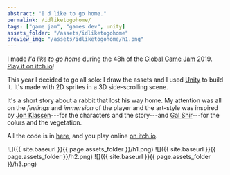 ```yaml
---
abstract: "I'd like to go home."
permalink: /idliketogohome/
tags: ["game jam", "games dev", unity]
assets_folder: "/assets/idliketogohome"
preview_img: "/assets/idliketogohome/h1.png"
---
```


I made *I'd like to go home* during the 48h of the [Global Game Jam](https://globalgamejam.org/) 2019. [Play it on itch.io](https://marcomoroni.itch.io/id-like-to-go-home)!

This year I decided to go all solo: I draw the assets and I used [Unity](https://unity3d.com/) to build it. It's made with 2D sprites in a 3D side-scrolling scene.

It's a short story about a rabbit that lost his way home. My attention was all on the *feelings* and *immersion* of the player and the art-style was inspired by [Jon Klassen](http://jonklassen.tumblr.com/)---for the characters and the story---and [Gal Shir](https://galshir.com/)---for the colurs and the vegetation.

All the code is in [here](https://github.com/marcomoroni/ggj-2019), and you play online [on itch.io](https://marcomoroni.itch.io/id-like-to-go-home).

![]({{ site.baseurl }}{{ page.assets_folder }}/h1.png)
![]({{ site.baseurl }}{{ page.assets_folder }}/h2.png)
![]({{ site.baseurl }}{{ page.assets_folder }}/h3.png)
